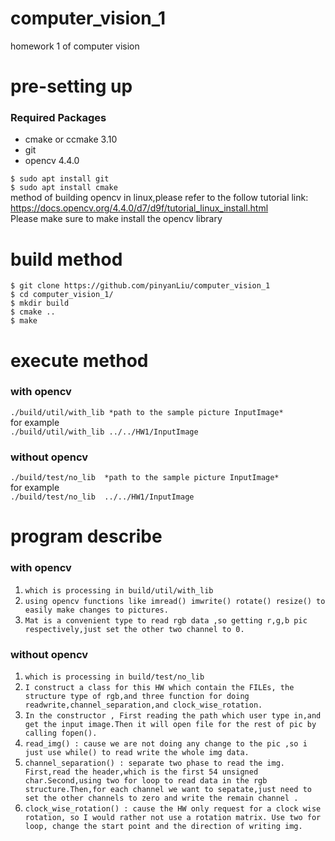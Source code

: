 # computer_vision_1
homework 1 of computer vision

# pre-setting up
### Required Packages
* cmake or ccmake 3.10
* git
* opencv 4.4.0   

`$ sudo apt install git `  
`$ sudo apt install cmake `  
method of building opencv in linux,please refer to the follow tutorial link:  
https://docs.opencv.org/4.4.0/d7/d9f/tutorial_linux_install.html  
Please make sure to make install the opencv library  


# build method
    $ git clone https://github.com/pinyanLiu/computer_vision_1
    $ cd computer_vision_1/
    $ mkdir build
    $ cmake ..
    $ make


# execute method
### with opencv 
`./build/util/with_lib *path to the sample picture InputImage*`  
for example   
`./build/util/with_lib ../../HW1/InputImage`  

### without opencv 
`./build/test/no_lib  *path to the sample picture InputImage*`  
for example   
`./build/test/no_lib  ../../HW1/InputImage`  

# program describe
### with opencv
1. `which is processing in build/util/with_lib`   
2. `using opencv functions like imread() imwrite() rotate() resize() to easily make changes to pictures.`     
3. `Mat is a convenient type to read rgb data ,so getting r,g,b pic respectively,just set the other two channel to 0.`     

### without opencv
1. `which is processing in build/test/no_lib`   
2. `I construct a class for this HW which contain the FILEs, the structure type of rgb,and three function for doing readwrite,channel_separation,and clock_wise_rotation.`     
3. `In the constructor , First reading the path which user type in,and get the input image.Then it will open file for the rest of pic by calling fopen().`  
4. `read_img() : cause we are not doing any change to the pic ,so i just use while() to read write the whole img data.`   
5. `channel_separation() : separate two phase to read the img. First,read the header,which is the first 54 unsigned char.Second,using two for loop to read data in the rgb structure.Then,for each channel we want to sepatate,just need to set the other channels to zero and write the remain channel .`   
6. `clock_wise_rotation() : cause the HW only request for a clock wise rotation, so I would rather not use a rotation matrix. Use two for loop, change the start point and the direction of writing img.`   
